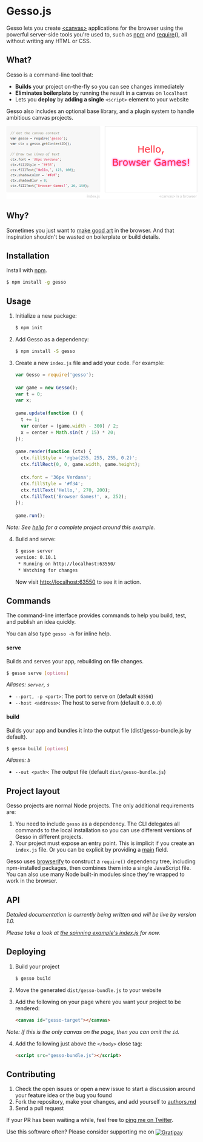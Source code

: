 Gesso.js
========

Gesso lets you create [&lt;canvas&gt;][] applications for the browser using
the powerful server-side tools you're used to, such as [npm][]
and [require()][], all without writing any HTML or CSS.


What?
-----

Gesso is a command-line tool that:

- **Builds** your project on-the-fly so you can see changes immediately
- **Eliminates boilerplate** by running the result in a canvas on `localhost`
- Lets you **deploy** by **adding a single** `<script>` element to your website

Gesso also includes an optional base library, and a plugin system to handle
ambitious canvas projects.

![Teaser](artwork/teaser.png)


Why?
----

Sometimes you just want to [make good art][] in the browser. And that
inspiration shouldn't be wasted on boilerplate or build details.


Installation
------------

Install with [npm][].

```bash
$ npm install -g gesso
```


Usage
-----

1. Initialize a new package:

    ```bash
    $ npm init
    ```

2. Add Gesso as a dependency:

    ```bash
    $ npm install -S gesso
    ```

3. Create a new `index.js` file and add your code. For example:

    ```js
    var Gesso = require('gesso');

    var game = new Gesso();
    var t = 0;
    var x;

    game.update(function () {
      t += 1;
      var center = (game.width - 300) / 2;
      x = center + Math.sin(t / 15) * 20;
    });

    game.render(function (ctx) {
      ctx.fillStyle = 'rgba(255, 255, 255, 0.2)';
      ctx.fillRect(0, 0, game.width, game.height);

      ctx.font = '36px Verdana';
      ctx.fillStyle = '#f34';
      ctx.fillText('Hello,', 270, 200);
      ctx.fillText('Browser Games!', x, 252);
    });

    game.run();
    ```

  *Note: See [hello][] for a complete project around this example.*

4. Build and serve:

    ```bash
    $ gesso server
    version: 0.10.1
     * Running on http://localhost:63550/
     * Watching for changes
    ```

    Now visit [http://localhost:63550](http://localhost:63550/) to see it in action.


Commands
--------

The command-line interface provides commands to help you build, test, and
publish an idea quickly.

You can also type `gesso -h` for inline help.


#### serve

Builds and serves your app, rebuilding on file changes.

```bash
$ gesso serve [options]
```

*Aliases: `server`, `s`*

- `--port, -p <port>`: The port to serve on (default `63550`)
- `--host <address>`: The host to serve from (default `0.0.0.0`)


#### build

Builds your app and bundles it into the output file (dist/gesso-bundle.js by default).

```bash
$ gesso build [options]
```

*Aliases: `b`*

- `--out <path>`: The output file (default `dist/gesso-bundle.js`)


Project layout
--------------

Gesso projects are normal Node projects. The only additional requirements are:

1. You need to include `gesso` as a dependency. The CLI delegates all commands
    to the local installation so you can use different versions of Gesso in
    different projects.
2. Your project must expose an entry point. This is implicit if you create an
    `index.js` file. Or you can be explicit by providing a [main][] field.

Gesso uses [browserify][] to construct a `require()` dependency tree, including
npm-installed packages, then combines them into a single JavaScript file. You can
also use many Node built-in modules since they're wrapped to work in the browser.


API
---

*Detailed documentation is currently being written and will be live by version 1.0.*

*Please take a look at [the spinning example's index.js][spinning/index.js] for now.*


Deploying
---------

1. Build your project

    ```bash
    $ gesso build
    ```

2. Move the generated `dist/gesso-bundle.js` to your website

3. Add the following on your page where you want your project to be rendered:

    ```html
    <canvas id="gesso-target"></canvas>
    ```

  *Note: If this is the only canvas on the page, then you can omit the `id`.*

4. Add the following just above the `</body>` close tag:

    ```html
    <script src="gesso-bundle.js"></script>
    ```


Contributing
------------

1. Check the open issues or open a new issue to start a discussion around
  your feature idea or the bug you found
2. Fork the repository, make your changes, and add yourself to [authors.md][]
3. Send a pull request

If your PR has been waiting a while, feel free to [ping me on Twitter][twitter].

Use this software often? Please consider supporting me on
<a href="http://gratipay.com/joeyespo" target="_blank" title="Thank you!">
  <img align="center" style="margin-bottom:1px" src="http://joeyespo.com/images/gratipay-button.png" alt="Gratipay">
</a>


[&lt;canvas&gt;]: http://en.wikipedia.org/wiki/Canvas_element
[npm]: http://npmjs.org
[require()]: http://nodejs.org/api/modules.html
[make good art]: http://www.youtube.com/watch?v=ikAb-NYkseI
[hello]: examples/hello/
[main]: http://npmjs.org/doc/files/package.json.html
[browserify]: http://github.com/substack/node-browserify
[spinning/index.js]: http://github.com/gessojs/gessojs/blob/master/examples/spinning/index.js
[authors.md]: AUTHORS.md
[twitter]: http://twitter.com/joeyespo

